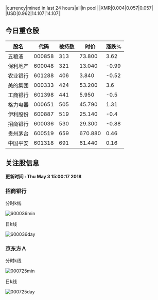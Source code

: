 |currency|mined in last 24 hours|all|in pool|
|XMR|0.004|0.057|0.057|
|USD|0.962|14.107|14.107|

## 今日重仓股 

|股名|代码|被持数|时价|涨跌%|
|---|---|---|---|---|
|五粮液|000858|313|73.800|3.62|
|保利地产|600048|321|13.040|-0.99|
|农业银行|601288|406|3.840|-0.52|
|美的集团|000333|424|53.200|3.6|
|工商银行|601398|441|5.950|-0.5|
|格力电器|000651|505|45.790|1.31|
|伊利股份|600887|519|25.140|-0.4|
|招商银行|600036|530|29.300|-0.88|
|贵州茅台|600519|659|670.880|0.46|
|中国平安|601318|691|61.440|0.16|

## 关注股信息
**更新时间 : Thu May  3 15:00:17 2018**
### 招商银行 
分时k线

![600036min](http://image.sinajs.cn/newchart/min/n/sh600036.gif)

日k线

![600036day](http://image.sinajs.cn/newchart/daily/n/sh600036.gif)

### 京东方Ａ 
分时k线

![000725min](http://image.sinajs.cn/newchart/min/n/sz000725.gif)

日k线

![000725day](http://image.sinajs.cn/newchart/daily/n/sz000725.gif)
